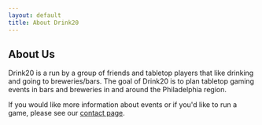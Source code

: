 ```yaml
---
layout: default
title: About Drink20
---
```


## About Us

<p class="intro"><span class="dropcap">D</span>rink20 is a run by a group of friends and tabletop players that like drinking and going to breweries/bars. The goal of Drink20 is to plan tabletop gaming events in bars and breweries in and around the Philadelphia region.
</p>

If you would like more information about events or if you'd like to run a game, please see our [contact page][contact-page].

[contact-page]:/contact

